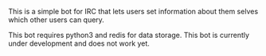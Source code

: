 This is a simple bot for IRC that lets users set information about them selves which other users can query.

This bot requires python3 and redis for data storage. This bot is currently under development and does not work yet.
